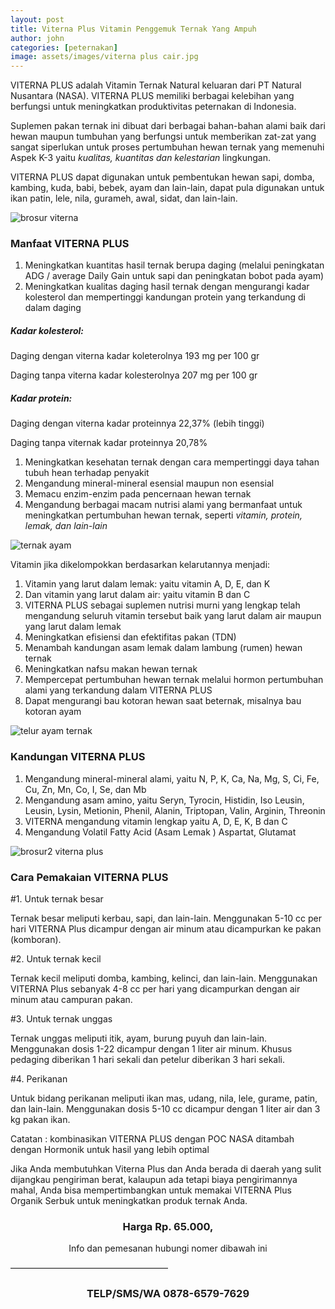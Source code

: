 ```yaml
---
layout: post
title: Viterna Plus Vitamin Penggemuk Ternak Yang Ampuh
author: john
categories: [peternakan]
image: assets/images/viterna plus cair.jpg
---
```

VITERNA PLUS adalah Vitamin Ternak Natural keluaran dari PT Natural Nusantara (NASA). VITERNA PLUS memiliki berbagai kelebihan yang berfungsi untuk meningkatkan produktivitas peternakan di Indonesia.

Suplemen pakan ternak ini dibuat dari berbagai bahan-bahan alami baik dari hewan maupun tumbuhan yang berfungsi untuk memberikan zat-zat yang sangat siperlukan untuk proses pertumbuhan hewan ternak yang memenuhi Aspek K-3 yaitu *kualitas, kuantitas dan kelestarian* lingkungan.

VITERNA PLUS dapat digunakan untuk pembentukan hewan sapi, domba, kambing, kuda, babi, bebek, ayam dan lain-lain, dapat pula digunakan untuk ikan patin, lele, nila, gurameh, awal, sidat, dan lain-lain.

![brosur viterna](http://ptnasa.net/wp-content/uploads/2017/04/viterna-leaflet-768x543.jpg)

### Manfaat VITERNA PLUS

1. Meningkatkan kuantitas hasil ternak berupa daging (melalui peningkatan ADG / average Daily Gain untuk sapi dan peningkatan bobot pada ayam)
2. Meningkatkan kualitas daging hasil ternak dengan mengurangi kadar kolesterol dan mempertinggi kandungan protein yang terkandung di dalam daging

##### Kadar kolesterol:

Daging dengan viterna kadar koleterolnya 193 mg per 100 gr

Daging tanpa viterna kadar kolesterolnya 207 mg per 100 gr

##### Kadar protein:

Daging dengan viterna kadar proteinnya 22,37% (lebih tinggi)

Daging tanpa viternak kadar proteinnya 20,78%

1. Meningkatkan kesehatan ternak dengan cara mempertinggi daya tahan tubuh hean terhadap penyakit
2. Mengandung mineral-mineral esensial maupun non esensial
3. Memacu enzim-enzim pada pencernaan hewan ternak
4. Mengandung berbagai macam nutrisi alami yang bermanfaat untuk meningkatkan pertumbuhan hewan ternak, seperti *vitamin, protein, lemak, dan lain-lain*

![ternak ayam](https://2.bp.blogspot.com/-DtbXFRjzv44/WldaFue7EmI/AAAAAAAABiQ/cr0rXLE8uRMeBIzXSbqOfBT4O1EEQ_YeACLcBGAs/s320/cara-pemberian-viterna-untuk-ayam%2B%25282%2529.jpg)

Vitamin jika dikelompokkan berdasarkan kelarutannya menjadi:

1. Vitamin yang larut dalam lemak: yaitu vitamin A, D, E, dan K
2. Dan vitamin yang larut dalam air: yaitu vitamin B dan C
3. VITERNA PLUS sebagai suplemen nutrisi murni yang lengkap telah mengandung seluruh vitamin tersebut baik yang larut dalam air maupun yang larut dalam lemak
4. Meningkatkan efisiensi dan efektifitas pakan (TDN)
5. Menambah kandungan asam lemak dalam lambung (rumen) hewan ternak
6. Meningkatkan nafsu makan hewan ternak
7. Mempercepat pertumbuhan hewan ternak melalui hormon pertumbuhan alami yang terkandung dalam VITERNA PLUS
8. Dapat mengurangi bau kotoran hewan saat beternak, misalnya bau kotoran ayam

![telur ayam ternak](https://3.bp.blogspot.com/-hQDTgTwWsZE/WldaFuNRe_I/AAAAAAAABiM/txnirtwny40Zd6cLnSBh4PEeu4K_Gp8kQCLcBGAs/s320/cara-pemberian-viterna-untuk-ayam.jpg)

### Kandungan VITERNA PLUS

1. Mengandung mineral-mineral alami, yaitu N, P, K, Ca, Na, Mg, S, Ci, Fe, Cu, Zn, Mn, Co, I, Se, dan Mb
2. Mengandung asam amino, yaitu
Seryn, Tyrocin, Histidin, Iso Leusin, Leusin, Lysin, Metionin, Phenil, Alanin, Triptopan, Valin, Arginin, Threonin
3. VITERNA mengandung vitamin lengkap yaitu A, D, E, K, B dan C
4. Mengandung Volatil Fatty Acid (Asam Lemak ) Aspartat, Glutamat

![brosur2 viterna plus](http://ptnasa.net/wp-content/uploads/2017/04/viteerna-serbuk-cair.jpg)

### Cara Pemakaian VITERNA PLUS

#1. Untuk ternak besar

Ternak besar meliputi kerbau, sapi, dan lain-lain. Menggunakan 5-10 cc per hari VITERNA Plus dicampur dengan air minum atau dicampurkan ke pakan (komboran).

#2. Untuk ternak kecil

Ternak kecil meliputi domba, kambing, kelinci, dan lain-lain. Menggunakan VITERNA Plus sebanyak 4-8 cc per hari yang dicampurkan dengan air minum atau campuran pakan.

#3. Untuk ternak unggas

Ternak unggas meliputi itik, ayam, burung puyuh dan lain-lain. Menggunakan dosis 1-22 dicampur dengan 1 liter air minum. Khusus pedaging diberikan 1 hari sekali dan petelur diberikan 3 hari sekali.

#4. Perikanan

Untuk bidang perikanan meliputi ikan mas, udang, nila, lele, gurame, patin, dan lain-lain. Menggunakan dosis 5-10 cc dicampur dengan 1 liter air dan 3 kg pakan ikan.

<div class="alert alert-success"> Catatan : kombinasikan VITERNA PLUS dengan POC NASA ditambah dengan Hormonik untuk hasil yang lebih optimal </div>

Jika Anda membutuhkan Viterna Plus dan Anda berada di daerah yang sulit dijangkau pengiriman berat, kalaupun ada tetapi biaya pengirimannya mahal, Anda bisa mempertimbangkan untuk memakai VITERNA Plus Organik Serbuk untuk meningkatkan produk ternak Anda.

<center><h3>
Harga
Rp. 65.000,
</h3></center>
<center> Info dan pemesanan hubungi nomer dibawah ini </center>

——————————————————
<center><h3>TELP/SMS/WA
0878-6579-7629</h3></center>
